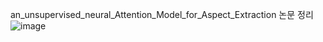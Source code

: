 an_unsupervised_neural_Attention_Model_for_Aspect_Extraction 논문 정리
![image](https://github.com/Jiwon96/papers/assets/65645796/5d550dc6-9976-49d8-a212-aff8c072e656)
